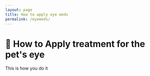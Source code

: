 ```yaml
---
layout: page
title: How to apply eye meds
permalink: /eyemeds/
---
```


# 📸 How to Apply treatment for the pet's eye

This is how you do it  

